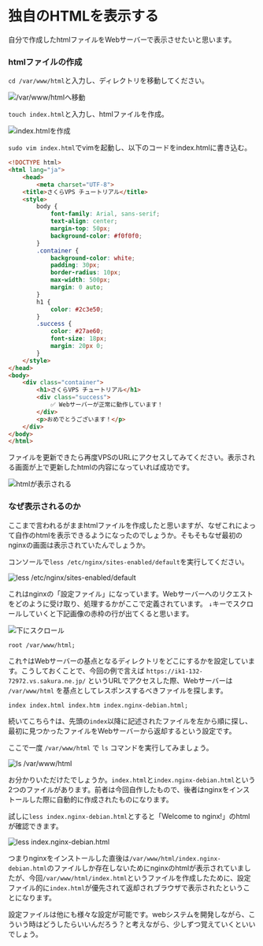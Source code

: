 # 独自のHTMLを表示する

自分で作成したhtmlファイルをWebサーバーで表示させたいと思います。

### htmlファイルの作成

`cd /var/www/html`と入力し、ディレクトリを移動してください。

![/var/www/htmlへ移動](./assets/04/01.jpg)

`touch index.html`と入力し、htmlファイルを作成。

![index.htmlを作成](./assets/04/02.jpg)

`sudo vim index.html`でvimを起動し、以下のコードをindex.htmlに書き込む。

```html
<!DOCTYPE html>
<html lang="ja">
    <head>
        <meta charset="UTF-8">
    <title>さくらVPS チュートリアル</title>
    <style>
        body {
            font-family: Arial, sans-serif;
            text-align: center;
            margin-top: 50px;
            background-color: #f0f0f0;
        }
        .container {
            background-color: white;
            padding: 30px;
            border-radius: 10px;
            max-width: 500px;
            margin: 0 auto;
        }
        h1 {
            color: #2c3e50;
        }
        .success {
            color: #27ae60;
            font-size: 18px;
            margin: 20px 0;
        }
    </style>
</head>
<body>
    <div class="container">
        <h1>さくらVPS チュートリアル</h1>
        <div class="success">
            ✅ Webサーバーが正常に動作しています！
        </div>
        <p>おめでとうございます！</p>
    </div>
</body>
</html>
```

ファイルを更新できたら再度VPSのURLにアクセスしてみてください。表示される画面が上で更新したhtmlの内容になっていれば成功です。

![htmlが表示される](./assets/04/03.jpg)

### なぜ表示されるのか

ここまで言われるがままhtmlファイルを作成したと思いますが、なぜこれによって自作のhtmlを表示できるようになったのでしょうか。そもそもなぜ最初のnginxの画面は表示されていたんでしょうか。

コンソールで`less /etc/nginx/sites-enabled/default`を実行してください。

![less /etc/nginx/sites-enabled/default](./assets/04/04.jpg)

これはnginxの「設定ファイル」になっています。Webサーバーへのリクエストをどのように受け取り、処理するかがここで定義されています。
`↓`キーでスクロールしていくと下記画像の赤枠の行が出てくると思います。

![下にスクロール](./assets/04/05.jpg)

```
root /var/www/html;
```
これ↑はWebサーバーの基点となるディレクトリをどこにするかを設定しています。こうしておくことで、今回の例で言えば `https://ik1-132-72972.vs.sakura.ne.jp/` というURLでアクセスした際、Webサーバーは `/var/www/html` を基点としてレスポンスするべきファイルを探します。

```
index index.html index.htm index.nginx-debian.html;
```

続いてこちら↑は、先頭の`index`以降に記述されたファイルを左から順に探し、最初に見つかったファイルをWebサーバーから返却するという設定です。

ここで一度 `/var/www/html` で `ls` コマンドを実行してみましょう。

![ls /var/www/html](./assets/04/06.jpg)

お分かりいただけたでしょうか。`index.html`と`index.nginx-debian.html`という2つのファイルがあります。前者は今回自作したもので、後者はnginxをインストールした際に自動的に作成されたものになります。

試しに`less index.nginx-debian.html`とすると「Welcome to nginx!」のhtmlが確認できます。

![less index.nginx-debian.html](./assets/04/07.jpg)

つまりnginxをインストールした直後は`/var/www/html/index.nginx-debian.html`のファイルしか存在しないためにnginxのhtmlが表示されていましたが、今回`/var/www/html/index.html`というファイルを作成したために、設定ファイル的に`index.html`が優先されて返却されブラウザで表示されたということになります。

設定ファイルは他にも様々な設定が可能です。webシステムを開発しながら、こういう時はどうしたらいいんだろう？と考えながら、少しずつ覚えていくといいでしょう。